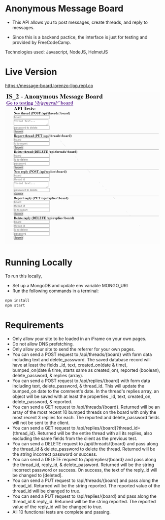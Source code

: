 # Anonymous Message Board

- This API allows you to post messages, create threads, and reply to messages.

- Since this is a backend pactice, the interface is just for testing and provided by FreeCodeCamp.

Technologies used: Javascript, NodeJS, HelmetJS

# Live Version

https://message-board.lorenzo-lipp.repl.co

![image](./images/preview.png)

# Running Locally

To run this locally, 
- Set up a MongoDB and update env variable MONGO_URI
- Run the following commands in a terminal:

```
npm install
npm start
```

# Requirements

- Only allow your site to be loaded in an iFrame on your own pages.
- Do not allow DNS prefetching.
- Only allow your site to send the referrer for your own pages.
- You can send a POST request to /api/threads/{board} with form data including text and delete_password. The saved database record will have at least the fields _id, text, created_on(date & time), bumped_on(date & time, starts same as created_on), reported (boolean), delete_password, & replies (array).
- You can send a POST request to /api/replies/{board} with form data including text, delete_password, & thread_id. This will update the bumped_on date to the comment's date. In the thread's replies array, an object will be saved with at least the properties _id, text, created_on, delete_password, & reported.
- You can send a GET request to /api/threads/{board}. Returned will be an array of the most recent 10 bumped threads on the board with only the most recent 3 replies for each. The reported and delete_password fields will not be sent to the client.
- You can send a GET request to /api/replies/{board}?thread_id={thread_id}. Returned will be the entire thread with all its replies, also excluding the same fields from the client as the previous test.
- You can send a DELETE request to /api/threads/{board} and pass along the thread_id & delete_password to delete the thread. Returned will be the string incorrect password or success.
- You can send a DELETE request to /api/replies/{board} and pass along the thread_id, reply_id, & delete_password. Returned will be the string incorrect password or success. On success, the text of the reply_id will be changed to [deleted].
- You can send a PUT request to /api/threads/{board} and pass along the thread_id. Returned will be the string reported. The reported value of the thread_id will be changed to true.
- You can send a PUT request to /api/replies/{board} and pass along the thread_id & reply_id. Returned will be the string reported. The reported value of the reply_id will be changed to true.
- All 10 functional tests are complete and passing.